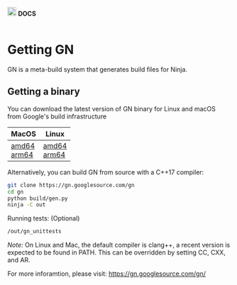 <img src="https://raw.githubusercontent.com/opuntiaOS-Project/opuntiaOS/master/assets/logo/logo_512.png" width="20"> <b> DOCS</b></br></br>

# Getting GN

GN is a meta-build system that generates build files for Ninja.

## Getting a binary

You can download the latest version of GN binary for Linux and macOS from Google's build infrastructure 

| MacOS | Linux |
| ------------- | ------------- |
| [amd64](https://chrome-infra-packages.appspot.com/dl/gn/gn/mac-amd64/+/latest)<br>[arm64](https://chrome-infra-packages.appspot.com/dl/gn/gn/mac-arm64/+/latest) | [amd64](https://chrome-infra-packages.appspot.com/dl/gn/gn/linux-amd64/+/latest)<br>[arm64](https://chrome-infra-packages.appspot.com/dl/gn/gn/linux-arm64/+/latest) |

Alternatively, you can build GN from source with a C++17 compiler:
```bash
git clone https://gn.googlesource.com/gn
cd gn
python build/gen.py
ninja -C out
```

Running tests: (Optional) 
```bash
/out/gn_unittests
```

*Note:* On Linux and Mac, the default compiler is clang++, a recent version is expected to be found in PATH. This can be overridden by setting CC, CXX, and AR.

For more inforamtion, please visit: https://gn.googlesource.com/gn/
